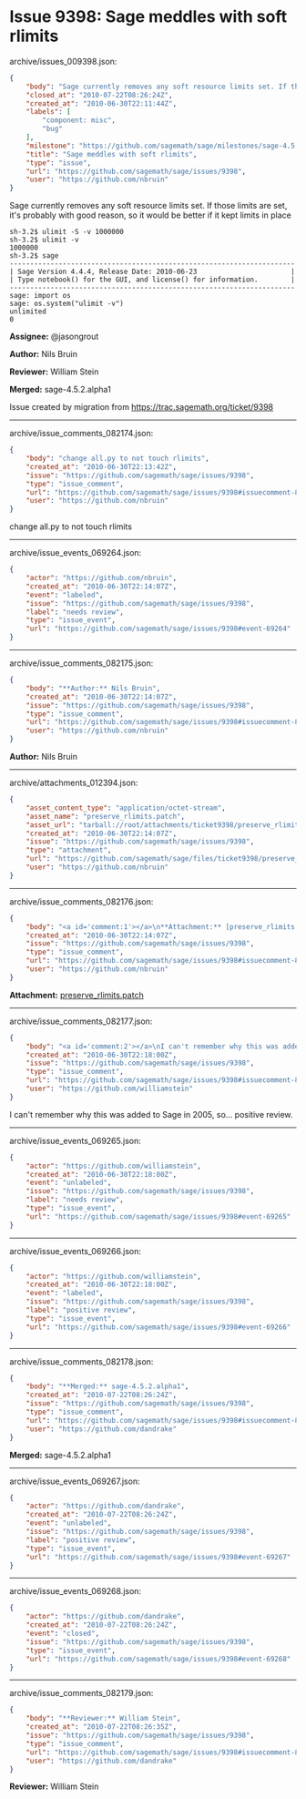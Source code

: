 # Issue 9398: Sage meddles with soft rlimits

archive/issues_009398.json:
```json
{
    "body": "Sage currently removes any soft resource limits set. If those limits are set, it's probably with good reason, so it would be better if it kept limits in place\n\n```\nsh-3.2$ ulimit -S -v 1000000\nsh-3.2$ ulimit -v\n1000000\nsh-3.2$ sage\n----------------------------------------------------------------------\n| Sage Version 4.4.4, Release Date: 2010-06-23                       |\n| Type notebook() for the GUI, and license() for information.        |\n----------------------------------------------------------------------\nsage: import os\nsage: os.system(\"ulimit -v\")\nunlimited\n0\n```\n\n\n**Assignee:** @jasongrout\n\n**Author:** Nils Bruin\n\n**Reviewer:** William Stein\n\n**Merged:** sage-4.5.2.alpha1\n\nIssue created by migration from https://trac.sagemath.org/ticket/9398\n\n",
    "closed_at": "2010-07-22T08:26:24Z",
    "created_at": "2010-06-30T22:11:44Z",
    "labels": [
        "component: misc",
        "bug"
    ],
    "milestone": "https://github.com/sagemath/sage/milestones/sage-4.5.2",
    "title": "Sage meddles with soft rlimits",
    "type": "issue",
    "url": "https://github.com/sagemath/sage/issues/9398",
    "user": "https://github.com/nbruin"
}
```
Sage currently removes any soft resource limits set. If those limits are set, it's probably with good reason, so it would be better if it kept limits in place

```
sh-3.2$ ulimit -S -v 1000000
sh-3.2$ ulimit -v
1000000
sh-3.2$ sage
----------------------------------------------------------------------
| Sage Version 4.4.4, Release Date: 2010-06-23                       |
| Type notebook() for the GUI, and license() for information.        |
----------------------------------------------------------------------
sage: import os
sage: os.system("ulimit -v")
unlimited
0
```


**Assignee:** @jasongrout

**Author:** Nils Bruin

**Reviewer:** William Stein

**Merged:** sage-4.5.2.alpha1

Issue created by migration from https://trac.sagemath.org/ticket/9398





---

archive/issue_comments_082174.json:
```json
{
    "body": "change all.py to not touch rlimits",
    "created_at": "2010-06-30T22:13:42Z",
    "issue": "https://github.com/sagemath/sage/issues/9398",
    "type": "issue_comment",
    "url": "https://github.com/sagemath/sage/issues/9398#issuecomment-82174",
    "user": "https://github.com/nbruin"
}
```

change all.py to not touch rlimits



---

archive/issue_events_069264.json:
```json
{
    "actor": "https://github.com/nbruin",
    "created_at": "2010-06-30T22:14:07Z",
    "event": "labeled",
    "issue": "https://github.com/sagemath/sage/issues/9398",
    "label": "needs review",
    "type": "issue_event",
    "url": "https://github.com/sagemath/sage/issues/9398#event-69264"
}
```



---

archive/issue_comments_082175.json:
```json
{
    "body": "**Author:** Nils Bruin",
    "created_at": "2010-06-30T22:14:07Z",
    "issue": "https://github.com/sagemath/sage/issues/9398",
    "type": "issue_comment",
    "url": "https://github.com/sagemath/sage/issues/9398#issuecomment-82175",
    "user": "https://github.com/nbruin"
}
```

**Author:** Nils Bruin



---

archive/attachments_012394.json:
```json
{
    "asset_content_type": "application/octet-stream",
    "asset_name": "preserve_rlimits.patch",
    "asset_url": "tarball://root/attachments/ticket9398/preserve_rlimits.patch",
    "created_at": "2010-06-30T22:14:07Z",
    "issue": "https://github.com/sagemath/sage/issues/9398",
    "type": "attachment",
    "url": "https://github.com/sagemath/sage/files/ticket9398/preserve_rlimits.patch",
    "user": "https://github.com/nbruin"
}
```



---

archive/issue_comments_082176.json:
```json
{
    "body": "<a id='comment:1'></a>\n**Attachment:** [preserve_rlimits.patch](https://github.com/sagemath/sage/files/ticket9398/preserve_rlimits.patch)",
    "created_at": "2010-06-30T22:14:07Z",
    "issue": "https://github.com/sagemath/sage/issues/9398",
    "type": "issue_comment",
    "url": "https://github.com/sagemath/sage/issues/9398#issuecomment-82176",
    "user": "https://github.com/nbruin"
}
```

<a id='comment:1'></a>
**Attachment:** [preserve_rlimits.patch](https://github.com/sagemath/sage/files/ticket9398/preserve_rlimits.patch)



---

archive/issue_comments_082177.json:
```json
{
    "body": "<a id='comment:2'></a>\nI can't remember why this was added to Sage in 2005, so... positive review.",
    "created_at": "2010-06-30T22:18:00Z",
    "issue": "https://github.com/sagemath/sage/issues/9398",
    "type": "issue_comment",
    "url": "https://github.com/sagemath/sage/issues/9398#issuecomment-82177",
    "user": "https://github.com/williamstein"
}
```

<a id='comment:2'></a>
I can't remember why this was added to Sage in 2005, so... positive review.



---

archive/issue_events_069265.json:
```json
{
    "actor": "https://github.com/williamstein",
    "created_at": "2010-06-30T22:18:00Z",
    "event": "unlabeled",
    "issue": "https://github.com/sagemath/sage/issues/9398",
    "label": "needs review",
    "type": "issue_event",
    "url": "https://github.com/sagemath/sage/issues/9398#event-69265"
}
```



---

archive/issue_events_069266.json:
```json
{
    "actor": "https://github.com/williamstein",
    "created_at": "2010-06-30T22:18:00Z",
    "event": "labeled",
    "issue": "https://github.com/sagemath/sage/issues/9398",
    "label": "positive review",
    "type": "issue_event",
    "url": "https://github.com/sagemath/sage/issues/9398#event-69266"
}
```



---

archive/issue_comments_082178.json:
```json
{
    "body": "**Merged:** sage-4.5.2.alpha1",
    "created_at": "2010-07-22T08:26:24Z",
    "issue": "https://github.com/sagemath/sage/issues/9398",
    "type": "issue_comment",
    "url": "https://github.com/sagemath/sage/issues/9398#issuecomment-82178",
    "user": "https://github.com/dandrake"
}
```

**Merged:** sage-4.5.2.alpha1



---

archive/issue_events_069267.json:
```json
{
    "actor": "https://github.com/dandrake",
    "created_at": "2010-07-22T08:26:24Z",
    "event": "unlabeled",
    "issue": "https://github.com/sagemath/sage/issues/9398",
    "label": "positive review",
    "type": "issue_event",
    "url": "https://github.com/sagemath/sage/issues/9398#event-69267"
}
```



---

archive/issue_events_069268.json:
```json
{
    "actor": "https://github.com/dandrake",
    "created_at": "2010-07-22T08:26:24Z",
    "event": "closed",
    "issue": "https://github.com/sagemath/sage/issues/9398",
    "type": "issue_event",
    "url": "https://github.com/sagemath/sage/issues/9398#event-69268"
}
```



---

archive/issue_comments_082179.json:
```json
{
    "body": "**Reviewer:** William Stein",
    "created_at": "2010-07-22T08:26:35Z",
    "issue": "https://github.com/sagemath/sage/issues/9398",
    "type": "issue_comment",
    "url": "https://github.com/sagemath/sage/issues/9398#issuecomment-82179",
    "user": "https://github.com/dandrake"
}
```

**Reviewer:** William Stein
